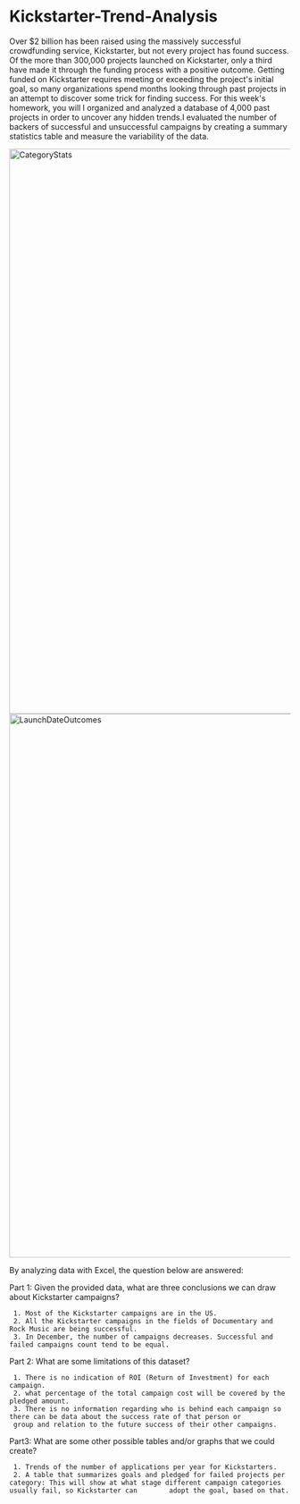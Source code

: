 # Kickstarter-Trend-Analysis

Over $2 billion has been raised using the massively successful crowdfunding service, Kickstarter, but not every project has found success. Of the more than 300,000 projects launched on Kickstarter, only a third have made it through the funding process with a positive outcome.
Getting funded on Kickstarter requires meeting or exceeding the project's initial goal, so many organizations spend months looking through past projects in an attempt to discover some trick for finding success. For this week's homework, you will 
I organized and analyzed a database of 4,000 past projects in order to uncover any hidden trends.I evaluated the number of backers of successful and unsuccessful campaigns by creating a summary statistics table and measure the variability of the data.


<img width="1011" alt="CategoryStats" src="https://user-images.githubusercontent.com/70447525/116479937-76dc5a00-a84e-11eb-8ac5-784d4ec960be.png">

<img width="973" alt="LaunchDateOutcomes" src="https://user-images.githubusercontent.com/70447525/117214493-ea401780-adca-11eb-815e-656b6a967473.png">

By analyzing data with Excel, the question below are answered:

Part 1: Given the provided data, what are three conclusions we can draw about Kickstarter campaigns?

     1. Most of the Kickstarter campaigns are in the US.
     2. All the Kickstarter campaigns in the fields of Documentary and Rock Music are being successful.
     3. In December, the number of campaigns decreases. Successful and failed campaigns count tend to be equal.
 
Part 2: What are some limitations of this dataset?

     1. There is no indication of ROI (Return of Investment) for each campaign.
     2. what percentage of the total campaign cost will be covered by the pledged amount.
     3. There is no information regarding who is behind each campaign so there can be data about the success rate of that person or 
     group and relation to the future success of their other campaigns.
 
 
Part3: What are some other possible tables and/or graphs that we could create?

     1. Trends of the number of applications per year for Kickstarters.
     2. A table that summarizes goals and pledged for failed projects per category: This will show at what stage different campaign categories usually fail, so Kickstarter can        adopt the goal, based on that.
